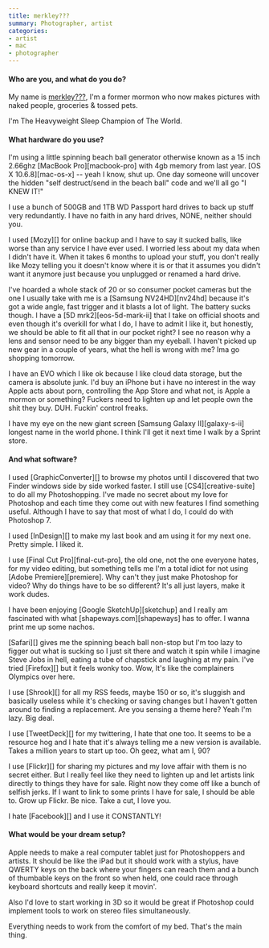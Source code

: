 ```yaml
---
title: merkley???
summary: Photographer, artist
categories:
- artist
- mac
- photographer
---
```


#### Who are you, and what do you do?

My name is [merkley???](http://www.flickr.com/photos/merkley/ "merkley???'s photos, which are not safe for work."), I'm a former mormon who now makes pictures with naked people, groceries & tossed pets.

I'm The Heavyweight Sleep Champion of The World.

#### What hardware do you use?

I'm using a little spinning beach ball generator otherwise known as a 15 inch 2.66ghz [MacBook Pro][macbook-pro] with 4gb memory from last year. [OS X 10.6.8][mac-os-x] -- yeah I know, shut up. One day someone will uncover the hidden "self destruct/send in the beach ball" code and we'll all go "I KNEW IT!"

I use a bunch of 500GB and 1TB WD Passport hard drives to back up stuff very redundantly. I have no faith in any hard drives, NONE, neither should you.

I used [Mozy][] for online backup and I have to say it sucked balls, like worse than any service I have ever used. I worried less about my data when I didn't have it. When it takes 6 months to upload your stuff, you don't really like Mozy telling you it doesn't know where it is or that it assumes you didn't want it anymore just because you unplugged or renamed a hard drive.

I've hoarded a whole stack of 20 or so consumer pocket cameras but the one I usually take with me is a [Samsung NV24HD][nv24hd] because it's got a wide angle, fast trigger and it blasts a lot of light. The battery sucks though. I have a [5D mrk2][eos-5d-mark-ii] that I take on official shoots and even though it's overkill for what I do, I have to admit I like it, but honestly, we should be able to fit all that in our pocket right? I see no reason why a lens and sensor need to be any bigger than my eyeball. I haven't picked up new gear in a couple of years, what the hell is wrong with me? Ima go shopping tomorrow.

I have an EVO which I like ok because I like cloud data storage, but the camera is absolute junk. I'd buy an iPhone but i have no interest in the way 
Apple acts about porn, controlling the App Store and what not, is Apple a mormon or something? Fuckers need to lighten up and let people own the shit they buy. DUH. Fuckin' control freaks.

I have my eye on the new giant screen [Samsung Galaxy II][galaxy-s-ii] longest name in the world phone. I think I'll get it next time I walk by a Sprint store.

#### And what software?

I used [GraphicConverter][] to browse my photos until I discovered that two Finder windows side by side worked faster. I still use [CS4][creative-suite] to do all my Photoshopping. I've made no secret about my love for Photoshop and each time they come out with new features I find something useful. Although I have to say that most of what I do, I could do with Photoshop 7.

I used [InDesign][] to make my last book and am using it for my next one. Pretty simple. I liked it.

I use [Final Cut Pro][final-cut-pro], the old one, not the one everyone hates, for my video editing, but something tells me I'm a total idiot for not using [Adobe Premiere][premiere]. Why can't they just make Photoshop for video? Why do things have to be so different? It's all just layers, make it work dudes.

I have been enjoying [Google SketchUp][sketchup] and I really am fascinated with what [shapeways.com][shapeways] has to offer. I wanna print me up some nachos.

[Safari][] gives me the spinning beach ball non-stop but I'm too lazy to figger out what is sucking so I just sit there and watch it spin while I imagine Steve Jobs in hell, eating a tube of chapstick and laughing at my pain. I've tried [Firefox][] but it feels wonky too. Wow, It's like the complainers Olympics over here.

I use [Shrook][] for all my RSS feeds, maybe 150 or so, it's sluggish and basically useless while it's checking or saving changes but I haven't gotten around to finding a replacement. Are you sensing a theme here? Yeah I'm lazy. Big deal.

I use [TweetDeck][] for my twittering, I hate that one too. It seems to be a resource hog and I hate that it's always telling me a new version is available. Takes a million years to start up too. Oh geez, what am I, 90?

I use [Flickr][] for sharing my pictures and my love affair with them is no secret either. But I really feel like they need to lighten up and let artists link directly to things they have for sale. Right now they come off like a bunch of selfish jerks. If I want to link to some prints I have for sale, I should be able to. Grow up Flickr. Be nice. Take a cut, I love you.

I hate [Facebook][] and I use it CONSTANTLY!

#### What would be your dream setup?

Apple needs to make a real computer tablet just for Photoshoppers and artists. It should be like the iPad but it should work with a stylus, have QWERTY keys on the back where your fingers can reach them and a bunch of thumbable keys on the front so when held, one could race through keyboard shortcuts and really keep it movin'.

Also I'd love to start working in 3D so it would be great if Photoshop could implement tools to work on stereo files simultaneously.

Everything needs to work from the comfort of my bed. That's the main thing.